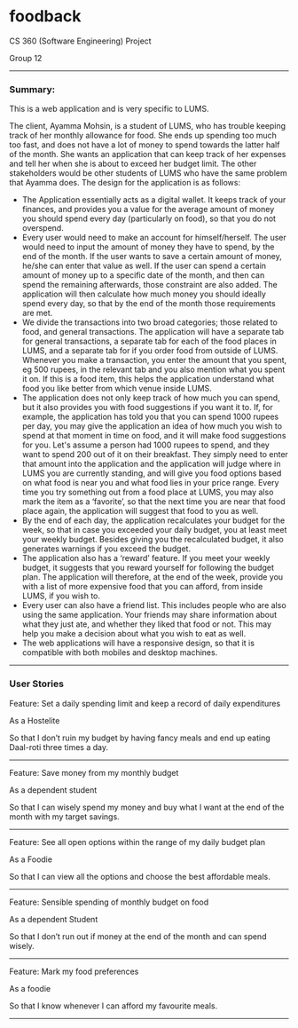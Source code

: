 # foodback
CS 360 (Software Engineering) Project

Group 12

_______

### Summary:

This is a web application and is very specific to LUMS.

The client, Ayamma Mohsin, is a student of LUMS, who has trouble keeping track of her monthly allowance for food. She ends up spending too much too fast, and does not have a lot of money to spend towards the latter half of the month. She wants an application that can keep track of her expenses and tell her when she is about to exceed her budget limit. The other stakeholders would be other students of LUMS who have the same problem that Ayamma does.
The design for the application is as follows:
- The Application essentially acts as a digital wallet. It keeps track of your finances, and provides you a value for the average amount of money you should spend every day (particularly on food), so that you do not overspend.
- Every user would need to make an account for himself/herself. The user would need to input the amount of money they have to spend, by the end of the month. If the user wants to save a certain amount of money, he/she can enter that value as well. If the user can spend a certain amount of money up to a specific date of the month, and then can spend the remaining afterwards, those constraint are also added. The application will then calculate how much money you should ideally spend every day, so that by the end of the month those requirements are met.
- We divide the transactions into two broad categories; those related to food, and general transactions. The application will have a separate tab for general transactions, a separate tab for each of the food places in LUMS, and a separate tab for if you order food from outside of LUMS. Whenever you make a transaction, you enter the amount that you spent, eg 500 rupees, in the relevant tab and you also mention what you spent it on. If this is a food item, this helps the application understand what food you like better from which venue inside LUMS.
- The application does not only keep track of how much you can spend, but it also provides you with food suggestions if you want it to. If, for example, the application has told you that you can spend 1000 rupees per day, you may give the application an idea of how much you wish to spend at that moment in time on food, and it will make food suggestions for you. Let's assume a person had 1000 rupees to spend, and they want to spend 200 out of it on their breakfast. They simply need to enter that amount into the application and the application will judge where in LUMS you are currently standing, and will give you food options based on what food is near you and what food lies in your price range. Every time you try something out from a food place at LUMS, you may also mark the item as a ‘favorite’, so that the next time you are near that food place again, the application will suggest that food to you as well.
- By the end of each day, the application recalculates your budget for the week, so that in case you exceeded your daily budget, you at least meet your weekly budget. Besides giving you the recalculated budget, it also generates warnings if you exceed the budget.
- The application also has a ‘reward’ feature. If you meet your weekly budget, it suggests that you reward yourself for following the budget plan. The application will therefore, at the end of the week, provide you with a list of more expensive food that you can afford, from inside LUMS, if you wish to.
- Every user can also have a friend list. This includes people who are also using the same application. Your friends may share information about what they just ate, and whether they liked that food or not. This may help you make a decision about what you wish to eat as well.
- The web applications will have a responsive design, so that it is compatible with both mobiles and desktop machines.

_______

### User Stories

Feature: Set a daily spending limit and keep a record of daily expenditures

As a Hostelite

So that I don’t ruin my budget by having fancy meals and end up eating Daal-roti three times a day.

_______

Feature: Save money from my monthly budget

As a dependent student

So that I can wisely spend my money and buy what I want at the end of the month with my target savings.

_______

Feature: See all open options within the range of my daily budget plan

As a Foodie

So that I can view all the options and choose the best affordable meals.

_______

Feature: Sensible spending of monthly budget on food

As a dependent Student

So that I don’t run out if money at the end of the month and can spend wisely.

_______

Feature: Mark my food preferences

As a foodie

So that I know whenever I can afford my favourite meals.

_______
